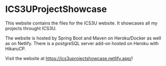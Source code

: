 # ICS3UProjectShowcase

This website contains the files for the ICS3U website. It showcases all my projects throught ICS3U. 

The website is hosted by Spring Boot and Maven on Heroku/Docker as well as on Netlify. There is a postgreSQL server add-on hosted on Heroku with HikaruCP. 

Visit the website at https://ics3uprojectshowcase.netlify.app/!
